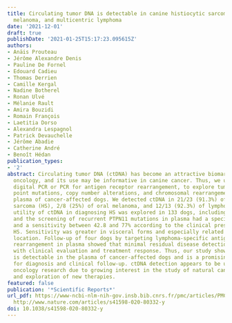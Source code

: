 ```yaml
---
title: Circulating tumor DNA is detectable in canine histiocytic sarcoma, oral malignant
  melanoma, and multicentric lymphoma
date: '2021-12-01'
draft: true
publishDate: '2021-01-25T15:17:23.095615Z'
authors:
- Anäis Prouteau
- Jérôme Alexandre Denis
- Pauline De Fornel
- Edouard Cadieu
- Thomas Derrien
- Camille Kergal
- Nadine Botherel
- Ronan Ulvé
- Mélanie Rault
- Amira Bouzidi
- Romain François
- Laetitia Dorso
- Alexandra Lespagnol
- Patrick Devauchelle
- Jérôme Abadie
- Catherine André
- Benoît Hédan
publication_types:
- '2'
abstract: Circulating tumor DNA (ctDNA) has become an attractive biomarker in human
  oncology, and its use may be informative in canine cancer. Thus, we used droplet
  digital PCR or PCR for antigen receptor rearrangement, to explore tumor-specific
  point mutations, copy number alterations, and chromosomal rearrangements in the
  plasma of cancer-affected dogs. We detected ctDNA in 21/23 (91.3%) of histiocytic
  sarcoma (HS), 2/8 (25%) of oral melanoma, and 12/13 (92.3%) of lymphoma cases. The
  utility of ctDNA in diagnosing HS was explored in 133 dogs, including 49 with HS,
  and the screening of recurrent PTPN11 mutations in plasma had a specificity of 98.8%
  and a sensitivity between 42.8 and 77% according to the clinical presentation of
  HS. Sensitivity was greater in visceral forms and especially related to pulmonary
  location. Follow-up of four dogs by targeting lymphoma-specific antigen receptor
  rearrangement in plasma showed that minimal residual disease detection was concordant
  with clinical evaluation and treatment response. Thus, our study shows that ctDNA
  is detectable in the plasma of cancer-affected dogs and is a promising biomarker
  for diagnosis and clinical follow-up. ctDNA detection appears to be useful in comparative
  oncology research due to growing interest in the study of natural canine tumors
  and exploration of new therapies.
featured: false
publication: '*Scientific Reports*'
url_pdf: https://www-ncbi-nlm-nih-gov.insb.bib.cnrs.fr/pmc/articles/PMC7806858/pdf/41598_2020_Article_80332.pdf
  http://www.nature.com/articles/s41598-020-80332-y
doi: 10.1038/s41598-020-80332-y
---
```


